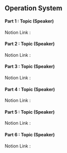 ## Operation System
#### Part 1 : Topic (Speaker)
Notion Link : 
#### Part 2 : Topic (Speaker)
Notion Link : 
#### Part 3 : Topic (Speaker)
Notion Link : 
#### Part 4 : Topic (Speaker)
Notion Link : 
#### Part 5 : Topic (Speaker)
Notion Link : 
#### Part 6 : Topic (Speaker)
Notion Link :